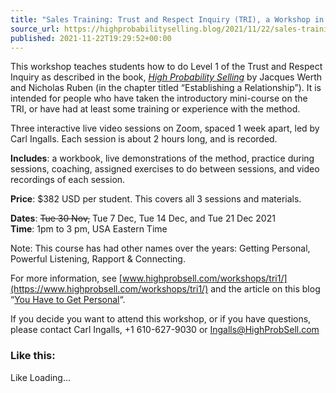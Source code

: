 ```yaml
---
title: "Sales Training: Trust and Respect Inquiry (TRI), a Workshop in Three Sessions"
source_url: https://highprobabilityselling.blog/2021/11/22/sales-training-trust-and-respect-inquiry-tri-a-workshop-in-three-sessions
published: 2021-11-22T19:29:52+00:00
---
```

This workshop teaches students how to do Level 1 of the Trust and Respect Inquiry as described in the book, *[High Probability Selling](https://www.highprobsell.com/book-hps/)* by Jacques Werth and Nicholas Ruben (in the chapter titled “Establishing a Relationship”). It is intended for people who have taken the introductory mini\-course on the TRI, or have had at least some training or experience with the method. 


Three interactive live video sessions on Zoom, spaced 1 week apart, led by Carl Ingalls. Each session is about 2 hours long, and is recorded.


**Includes**: a workbook, live demonstrations of the method, practice during sessions, coaching, assigned exercises to do between sessions, and video recordings of each session. 


**Price**: $382 USD per student. This covers all 3 sessions and materials. 


**Dates**: ~~Tue 30 Nov,~~ Tue 7 Dec, Tue 14 Dec, and Tue 21 Dec 2021  
**Time**: 1pm to 3 pm, USA Eastern Time


Note: This course has had other names over the years: Getting Personal, Powerful Listening, Rapport \& Connecting. 


For more information, see [www.highprobsell.com/workshops/tri1/](https://www.highprobsell.com/workshops/tri1/) and the article on this blog “[You Have to Get Personal](https://highprobabilityselling.blog/2016/05/27/you-have-to-get-personal/)“. 


If you decide you want to attend this workshop, or if you have questions, please contact Carl Ingalls, \+1 610\-627\-9030 or [Ingalls@HighProbSell.com](mailto:Ingalls@HighProbSell.com)



### Like this:

Like Loading...
